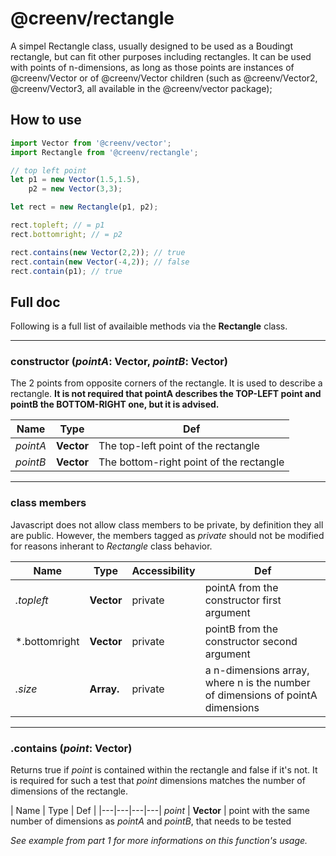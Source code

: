 # @creenv/rectangle 

A simpel Rectangle class, usually designed to be used as a Boudingt rectangle, but can fit other purposes including rectangles. It can be used with points of n-dimensions, as long as those points are instances of @creenv/Vector or of @creenv/Vector children (such as @creenv/Vector2, @creenv/Vector3, all available in the @creenv/vector package);

## How to use 

```js
import Vector from '@creenv/vector';
import Rectangle from '@creenv/rectangle';

// top left point
let p1 = new Vector(1.5,1.5),
    p2 = new Vector(3,3);

let rect = new Rectangle(p1, p2);

rect.topleft; // = p1
rect.bottomright; // = p2

rect.contains(new Vector(2,2)); // true
rect.contain(new Vector(-4,2)); // false
rect.contain(p1); // true
```

## Full doc 

Following is a full list of availaible methods via the **Rectangle** class.

___

### constructor (*pointA*: **Vector**, *pointB*: **Vector**)

The 2 points from opposite corners of the rectangle. It is used to describe a rectangle. **It is not required that pointA describes the TOP-LEFT point and pointB the BOTTOM-RIGHT one, but it is advised.**

| Name | Type | Def |
|---|---|---|
*pointA* | **Vector** | The top-left point of the rectangle |
*pointB* | **Vector** | The bottom-right point of the rectangle |

___ 

### class members

Javascript does not allow class members to be private, by definition they all are public. However, the members tagged as *private* should not be modified for reasons inherant to *Rectangle* class behavior.

| Name | Type | Accessibility | Def |
|---|---|---|---|
*.topleft* | **Vector** | private | pointA from the constructor first argument
*.bottomright | **Vector** | private | pointB from the constructor second argument
*.size* | **Array.<number>** | private | a n-dimensions array, where n is the number of dimensions of pointA dimensions

___ 

### .contains (*point*: **Vector**)

Returns true if *point* is contained within the rectangle and false if it's not. It is required for such a test that *point* dimensions matches the number of dimensions of the rectangle.

| Name | Type | Def |
|---|---|---|---|
*point* | **Vector** | point with the same number of dimensions as *pointA* and *pointB*, that needs to be tested

*See example from part 1 for more informations on this function's usage.*